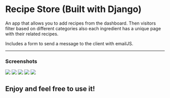# Recipe Store (Built with Django)

An app that allows you to add recipes from the dashboard. Then visitors filter based on different categories also each ingredient 
has a unique page with their related recipes.

Includes a form to send a message to the client with emailJS.

---

### Screenshots
![](https://i.ibb.co/QQrcHkq/imagen.png)
![](https://ibb.co/5KvTXfV)
![](https://ibb.co/pR1mQM4)
![](https://ibb.co/s3xH0f4)
![](https://ibb.co/QQrcHkq)


Enjoy and feel free to use it!
---


